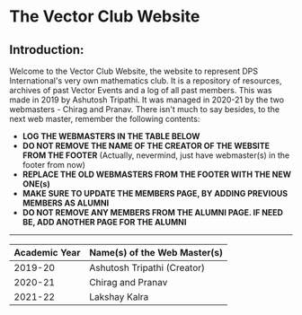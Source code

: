 # The Vector Club Website
## Introduction:
Welcome to the Vector Club Website, the website to represent DPS International's very own mathematics club. It is a repository of resources, archives of past Vector Events and a log of all past members.
This was made in 2019 by Ashutosh Tripathi. It was managed in 2020-21 by the two webmasters - Chirag and Pranav.
There isn't much to say besides, to the next web master, remember the following contents:
- **LOG THE WEBMASTERS IN THE TABLE BELOW**
- **DO NOT REMOVE THE NAME OF THE CREATOR OF THE WEBSITE FROM THE FOOTER** (Actually, nevermind, just have webmaster(s) in the footer from now)
- **REPLACE THE OLD WEBMASTERS FROM THE FOOTER WITH THE NEW ONE(s)**
- **MAKE SURE TO UPDATE THE MEMBERS PAGE, BY ADDING PREVIOUS MEMBERS AS ALUMNI**
- **DO NOT REMOVE ANY MEMBERS FROM THE ALUMNI PAGE. IF NEED BE, ADD ANOTHER PAGE FOR THE ALUMNI**

---------------------------

| Academic Year  | Name(s) of the Web Master(s) |
| ------------- | ------------- |
| 2019-20  | Ashutosh Tripathi (Creator)   |
| 2020-21  | Chirag and Pranav  |
| 2021-22  | Lakshay Kalra  |

